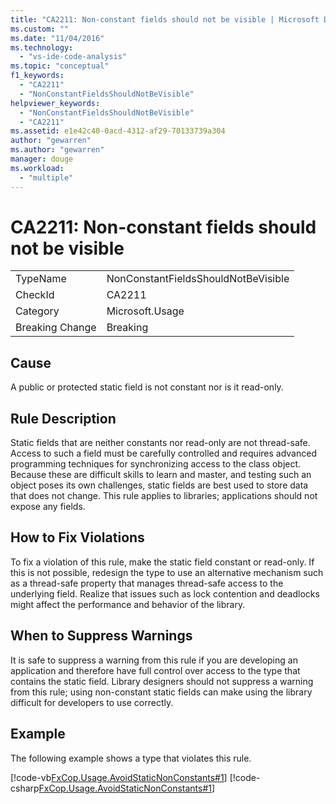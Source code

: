```yaml
---
title: "CA2211: Non-constant fields should not be visible | Microsoft Docs"
ms.custom: ""
ms.date: "11/04/2016"
ms.technology: 
  - "vs-ide-code-analysis"
ms.topic: "conceptual"
f1_keywords: 
  - "CA2211"
  - "NonConstantFieldsShouldNotBeVisible"
helpviewer_keywords: 
  - "NonConstantFieldsShouldNotBeVisible"
  - "CA2211"
ms.assetid: e1e42c40-0acd-4312-af29-70133739a304
author: "gewarren"
ms.author: "gewarren"
manager: douge
ms.workload: 
  - "multiple"
---
```

# CA2211: Non-constant fields should not be visible
|||  
|-|-|  
|TypeName|NonConstantFieldsShouldNotBeVisible|  
|CheckId|CA2211|  
|Category|Microsoft.Usage|  
|Breaking Change|Breaking|  
  
## Cause  
 A public or protected static field is not constant nor is it read-only.  
  
## Rule Description  
 Static fields that are neither constants nor read-only are not thread-safe. Access to such a field must be carefully controlled and requires advanced programming techniques for synchronizing access to the class object. Because these are difficult skills to learn and master, and testing such an object poses its own challenges, static fields are best used to store data that does not change. This rule applies to libraries; applications should not expose any fields.  
  
## How to Fix Violations  
 To fix a violation of this rule, make the static field constant or read-only. If this is not possible, redesign the type to use an alternative mechanism such as a thread-safe property that manages thread-safe access to the underlying field. Realize that issues such as lock contention and deadlocks might affect the performance and behavior of the library.  
  
## When to Suppress Warnings  
 It is safe to suppress a warning from this rule if you are developing an application and therefore have full control over access to the type that contains the static field. Library designers should not suppress a warning from this rule; using non-constant static fields can make using the library difficult for developers to use correctly.  
  
## Example  
 The following example shows a type that violates this rule.  
  
 [!code-vb[FxCop.Usage.AvoidStaticNonConstants#1](../code-quality/codesnippet/VisualBasic/ca2211-non-constant-fields-should-not-be-visible_1.vb)]
 [!code-csharp[FxCop.Usage.AvoidStaticNonConstants#1](../code-quality/codesnippet/CSharp/ca2211-non-constant-fields-should-not-be-visible_1.cs)]